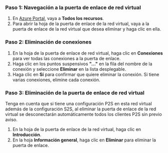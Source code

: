 ### <a name="step-1-navigate-to-the-virtual-network-gateway"></a>Paso 1: Navegación a la puerta de enlace de red virtual

1. En [Azure Portal](https://portal.azure.com), vaya a **Todos los recursos**. 
2. Para abrir la hoja de la puerta de enlace de la red virtual, vaya a la puerta de enlace de la red virtual que desea eliminar y haga clic en ella.

### <a name="step-2-delete-connections"></a>Paso 2: Eliminación de conexiones

1. En la hoja de la puerta de enlace de red virtual, haga clic en **Conexiones** para ver todas las conexiones a la puerta de enlace.
2. Haga clic en los puntos suspensivos **"..."** en la fila del nombre de la conexión y seleccione **Eliminar** en la lista desplegable.
3. Haga clic en **Sí** para confirmar que quiere eliminar la conexión. Si tiene varias conexiones, elimine cada conexión.

### <a name="step-3-delete-the-virtual-network-gateway"></a>Paso 3: Eliminación de la puerta de enlace de red virtual

Tenga en cuenta que si tiene una configuración P2S en esta red virtual además de la configuración S2S, al eliminar la puerta de enlace de la red virtual se desconectarán automáticamente todos los clientes P2S sin previo aviso.

1. En la hoja de la puerta de enlace de la red virtual, haga clic en **Introducción**.
2. En la hoja **Información general**, haga clic en **Eliminar** para eliminar la puerta de enlace.
